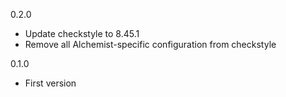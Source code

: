 0.2.0

* Update checkstyle to 8.45.1
* Remove all Alchemist-specific configuration from checkstyle

0.1.0

* First version
